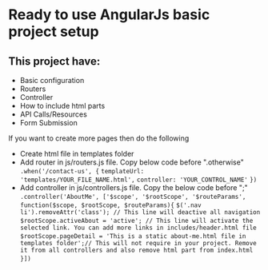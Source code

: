 # Ready to use AngularJs basic project setup

## This project have:
* Basic configuration
* Routers
* Controller
* How to include html parts
* API Calls/Resources
* Form Submission

If you want to create more pages then do the following
* Create html file in templates folder
* Add router in js/routers.js file. Copy below code before ".otherwise"
`.when('/contact-us', {`
`templateUrl: 'templates/YOUR_FILE_NAME.html',`
`controller: 'YOUR_CONTROL_NAME'`
`})`
* Add controller in js/controllers.js file. Copy the below code before ";"
`.controller('AboutMe', ['$scope', '$rootScope', '$routeParams', function($scope, $rootScope, $routeParams){`
`$('.nav li').removeAttr('class'); // This line will deactive all navigation`
`$rootScope.activeAbout = 'active'; // This line will activate the selected link. You can add more links in includes/header.html file`
`$rootScope.pageDetail = 'This is a static about-me.html file in templates folder';// This will not require in your project. Remove it from all controllers and also remove html part from index.html`
`}])`

